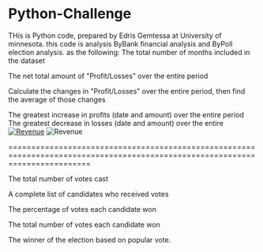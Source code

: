 
# Python-Challenge

THis is Python code, prepared by Edris Gemtessa at University of minnesota.
this code is analysis ByBank financial analysis and ByPoll election analysis. as the following:
  The total number of months included in the dataset


The net total amount of "Profit/Losses" over the entire period


Calculate the changes in "Profit/Losses" over the entire period, then find the average of those changes


The greatest increase in profits (date and amount) over the entire period
The greatest decrease in losses (date and amount) over the entire 
<a class="no-attachment-icon" href="/University-of-Minnesota-Boot-Camp/uofm-stp-data-pt-12-2020-u-c/raw/master/02-Homework/03-Python/Instructions/Images/revenue-per-lead.png" target="_blank" rel="noopener noreferrer"><img src="/University-of-Minnesota-Boot-Camp/uofm-stp-data-pt-12-2020-u-c/raw/master/02-Homework/03-Python/Instructions/Images/revenue-per-lead.png" alt="Revenue" class="js-lazy-loaded qa-js-lazy-loaded"></a>
<img src="/University-of-Minnesota-Boot-Camp/uofm-stp-data-pt-12-2020-u-c/raw/master/02-Homework/03-Python/Instructions/Images/revenue-per-lead.png" alt="Revenue" class="js-lazy-loaded qa-js-lazy-loaded">


==============================================================================================================================

The total number of votes cast


A complete list of candidates who received votes


The percentage of votes each candidate won


The total number of votes each candidate won


The winner of the election based on popular vote.
